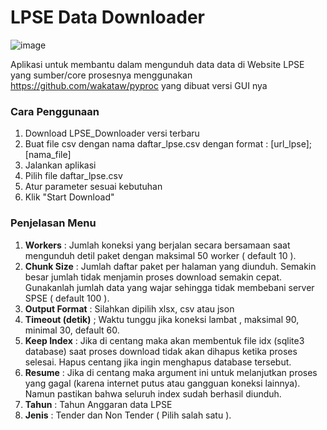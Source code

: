 # LPSE Data Downloader

![image](https://github.com/user-attachments/assets/e186f73c-7b1c-4864-9bcf-fa4cdff3f543)

Aplikasi untuk membantu dalam mengunduh data data di Website LPSE yang sumber/core prosesnya menggunakan https://github.com/wakataw/pyproc yang dibuat versi GUI nya

### Cara Penggunaan ###
1. Download LPSE_Downloader versi terbaru
2. Buat file csv dengan nama daftar_lpse.csv dengan format : [url_lpse];[nama_file]
3. Jalankan aplikasi
4. Pilih file daftar_lpse.csv
5. Atur parameter sesuai kebutuhan
6. Klik "Start Download"

### Penjelasan Menu ###
1. **Workers** : Jumlah koneksi yang berjalan secara bersamaan saat mengunduh detil paket dengan maksimal 50 worker ( default 10 ).
2. **Chunk Size** : Jumlah daftar paket per halaman yang diunduh. Semakin besar jumlah tidak menjamin proses download semakin cepat. Gunakanlah jumlah data yang wajar sehingga tidak membebani server SPSE ( default 100 ).
3. **Output Format** : Silahkan dipilih xlsx, csv atau json
4. **Timeout (detik)** ; Waktu tunggu jika koneksi lambat , maksimal 90, minimal 30, default 60.
5. **Keep Index** : Jika di centang maka akan membentuk file idx (sqlite3 database) saat proses download tidak akan dihapus ketika proses selesai. Hapus centang jika ingin menghapus database tersebut.
6. **Resume** : Jika di centang maka argument ini untuk melanjutkan proses yang gagal (karena internet putus atau gangguan koneksi lainnya). Namun pastikan bahwa seluruh index sudah berhasil diunduh.
7. **Tahun** : Tahun Anggaran data LPSE
8. **Jenis** : Tender dan Non Tender ( Pilih salah satu ).

